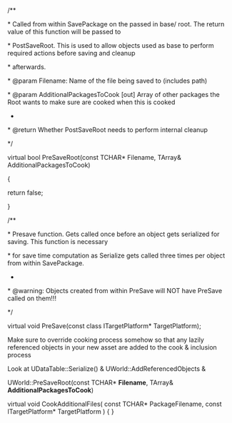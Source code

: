 /**

 \* Called from within SavePackage on the passed in base/ root. The return value of this function will be passed to

 \* PostSaveRoot. This is used to allow objects used as base to perform required actions before saving and cleanup

 \* afterwards.

 \* @param Filename: Name of the file being saved to (includes path)

 \* @param AdditionalPackagesToCook [out] Array of other packages the Root wants to make sure are cooked when this is cooked

 *

 \* @return        Whether PostSaveRoot needs to perform internal cleanup

 */

virtual bool PreSaveRoot(const TCHAR* Filename, TArray<FString>& AdditionalPackagesToCook)

{

return false;

}

 

/**

 \* Presave function. Gets called once before an object gets serialized for saving. This function is necessary

 \* for save time computation as Serialize gets called three times per object from within SavePackage.

 *

 \* @warning: Objects created from within PreSave will NOT have PreSave called on them!!!

 */

virtual void PreSave(const class ITargetPlatform* TargetPlatform);

 

 

Make sure to override cooking process somehow so that any lazily referenced objects in your new asset are added to the cook & inclusion process

Look at UDataTable::Serialize() & UWorld::AddReferencedObjects & 

UWorld::PreSaveRoot(const TCHAR* **Filename**, TArray<FString>& **AdditionalPackagesToCook**)

 	

virtual void CookAdditionalFiles( const TCHAR* PackageFilename, const ITargetPlatform* TargetPlatform ) { }

